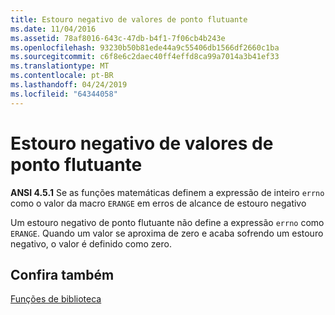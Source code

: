 ```yaml
---
title: Estouro negativo de valores de ponto flutuante
ms.date: 11/04/2016
ms.assetid: 78af8016-643c-47db-b4f1-7f06cb4b243e
ms.openlocfilehash: 93230b50b81ede44a9c55406db1566df2660c1ba
ms.sourcegitcommit: c6f8e6c2daec40ff4effd8ca99a7014a3b41ef33
ms.translationtype: MT
ms.contentlocale: pt-BR
ms.lasthandoff: 04/24/2019
ms.locfileid: "64344058"
---
```

# <a name="underflow-of-floating-point-values"></a>Estouro negativo de valores de ponto flutuante

**ANSI 4.5.1** Se as funções matemáticas definem a expressão de inteiro `errno` como o valor da macro `ERANGE` em erros de alcance de estouro negativo

Um estouro negativo de ponto flutuante não define a expressão `errno` como `ERANGE`. Quando um valor se aproxima de zero e acaba sofrendo um estouro negativo, o valor é definido como zero.

## <a name="see-also"></a>Confira também

[Funções de biblioteca](../c-language/library-functions.md)
